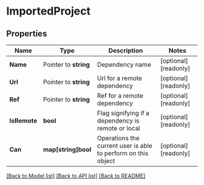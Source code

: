 # ImportedProject

## Properties

Name | Type | Description | Notes
------------ | ------------- | ------------- | -------------
**Name** | Pointer to **string** | Dependency name | [optional] [readonly] 
**Url** | Pointer to **string** | Url for a remote dependency | [optional] [readonly] 
**Ref** | Pointer to **string** | Ref for a remote dependency | [optional] [readonly] 
**IsRemote** | **bool** | Flag signifying if a dependency is remote or local | [optional] [readonly] 
**Can** | **map[string]bool** | Operations the current user is able to perform on this object | [optional] [readonly] 

[[Back to Model list]](../README.md#documentation-for-models) [[Back to API list]](../README.md#documentation-for-api-endpoints) [[Back to README]](../README.md)


